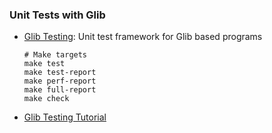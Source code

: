 ### Unit Tests with Glib

-   [Glib Testing](https://developer.gnome.org/glib/stable/glib-Testing.html):
    Unit test framework for Glib based programs

        # Make targets
        make test
        make test-report
        make perf-report
        make full-report
        make check

-   [Glib Testing Tutorial](https://testbit.eu/23062008-writing-unit-tests-with-glib/)

